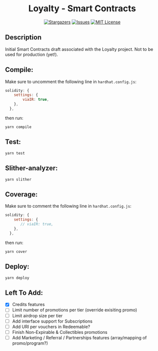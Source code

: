 <div align="center">

<h1><strong>Loyalty - Smart Contracts</strong></h1>

[![Stargazers](https://img.shields.io/github/stars/Pedrojok01/loyalty_contracts)](https://github.com/Pedrojok01/loyalty_contracts/stargazers)
[![Issues](https://img.shields.io/github/issues/Pedrojok01/loyalty_contracts)](https://github.com/Pedrojok01/loyalty_contracts/issues)
[![MIT License](https://img.shields.io/github/license/Pedrojok01/loyalty_contracts)](https://github.com/Pedrojok01/loyalty_contracts/blob/main/License)

</div>

## Description

Initial Smart Contracts draft associated with the Loyalty project. Not to be used for production (yet!).

## Compile:

Make sure to uncomment the following line in `hardhat.config.js`:

```js
solidity: {
    settings: {
        viaIR: true,
    },
  },
```

then run:

```shell
yarn compile
```

## Test:

```shell
yarn test
```

## Slither-analyzer:

```shell
yarn slither
```

## Coverage:

Make sure to comment the following line in `hardhat.config.js`:

```js
solidity: {
    settings: {
       // viaIR: true,
    },
  },
```

then run:

```shell
yarn cover
```

## Deploy:

```shell
yarn deploy
```

## Left To Add:

- [x] Credits features
- [ ] Limit number of promotions per tier (override exisiting promo)
- [ ] Limit airdrop size per tier
- [ ] Add interface support for Subscriptions
- [ ] Add URI per vouchers in Redeemable?
- [ ] Finish Non-Expirable & Collectibles promotions
- [ ] Add Marketing / Referral / Partnerships features (array/mapping of promo/program?)

